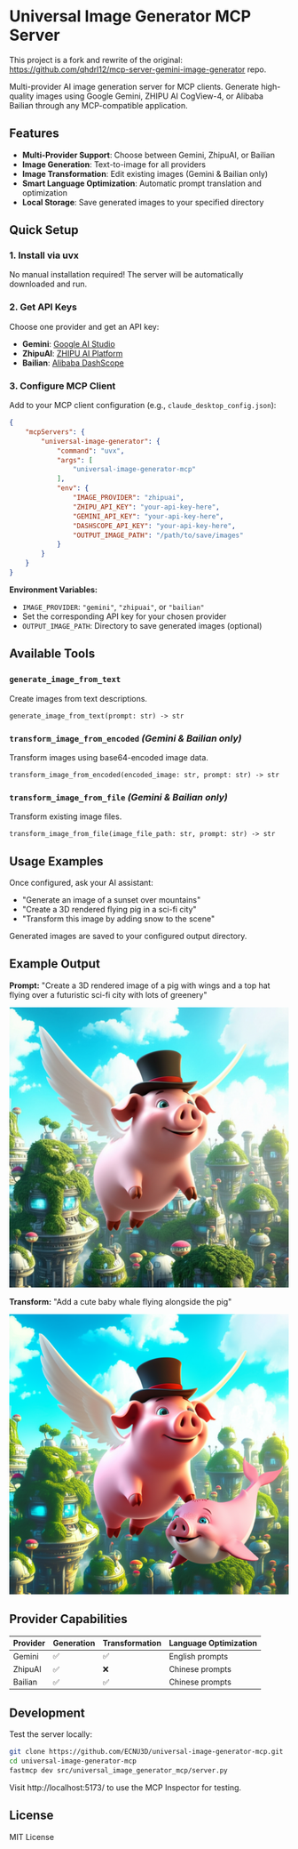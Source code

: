 # Universal Image Generator MCP Server

This project is a fork and rewrite of the original: https://github.com/qhdrl12/mcp-server-gemini-image-generator repo.

Multi-provider AI image generation server for MCP clients. Generate high-quality images using Google Gemini, ZHIPU AI CogView-4, or Alibaba Bailian through any MCP-compatible application.

## Features

- **Multi-Provider Support**: Choose between Gemini, ZhipuAI, or Bailian
- **Image Generation**: Text-to-image for all providers  
- **Image Transformation**: Edit existing images (Gemini & Bailian only)
- **Smart Language Optimization**: Automatic prompt translation and optimization
- **Local Storage**: Save generated images to your specified directory

## Quick Setup

### 1. Install via uvx

No manual installation required! The server will be automatically downloaded and run.

### 2. Get API Keys

Choose one provider and get an API key:

- **Gemini**: [Google AI Studio](https://aistudio.google.com/apikey)
- **ZhipuAI**: [ZHIPU AI Platform](https://bigmodel.cn/dev/api) 
- **Bailian**: [Alibaba DashScope](https://dashscope.aliyun.com)

### 3. Configure MCP Client

Add to your MCP client configuration (e.g., `claude_desktop_config.json`):

```json
{
    "mcpServers": {
        "universal-image-generator": {
            "command": "uvx",
            "args": [
                "universal-image-generator-mcp"
            ],
            "env": {
                "IMAGE_PROVIDER": "zhipuai",
                "ZHIPU_API_KEY": "your-api-key-here",
                "GEMINI_API_KEY": "your-api-key-here",
                "DASHSCOPE_API_KEY": "your-api-key-here",
                "OUTPUT_IMAGE_PATH": "/path/to/save/images"
            }
        }
    }
}
```

**Environment Variables:**
- `IMAGE_PROVIDER`: `"gemini"`, `"zhipuai"`, or `"bailian"`
- Set the corresponding API key for your chosen provider
- `OUTPUT_IMAGE_PATH`: Directory to save generated images (optional)

## Available Tools

### `generate_image_from_text`
Create images from text descriptions.
```
generate_image_from_text(prompt: str) -> str
```

### `transform_image_from_encoded` *(Gemini & Bailian only)*
Transform images using base64-encoded image data.
```
transform_image_from_encoded(encoded_image: str, prompt: str) -> str
```

### `transform_image_from_file` *(Gemini & Bailian only)*
Transform existing image files.
```
transform_image_from_file(image_file_path: str, prompt: str) -> str
```

## Usage Examples

Once configured, ask your AI assistant:

- "Generate an image of a sunset over mountains"
- "Create a 3D rendered flying pig in a sci-fi city"
- "Transform this image by adding snow to the scene"

Generated images are saved to your configured output directory.

## Example Output

**Prompt:** "Create a 3D rendered image of a pig with wings and a top hat flying over a futuristic sci-fi city with lots of greenery"

![Flying pig over sci-fi city](examples/flying_pig_scifi_city.png)

**Transform:** "Add a cute baby whale flying alongside the pig"

![Flying pig with baby whale](examples/pig_cute_baby_whale.png)

## Provider Capabilities

| Provider | Generation | Transformation | Language Optimization |
|----------|------------|----------------|----------------------|
| Gemini   | ✅         | ✅             | English prompts       |
| ZhipuAI  | ✅         | ❌             | Chinese prompts       |
| Bailian  | ✅         | ✅             | Chinese prompts       |

## Development

Test the server locally:
```bash
git clone https://github.com/ECNU3D/universal-image-generator-mcp.git
cd universal-image-generator-mcp
fastmcp dev src/universal_image_generator_mcp/server.py
```

Visit http://localhost:5173/ to use the MCP Inspector for testing.

## License

MIT License
